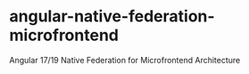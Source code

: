 # angular-native-federation-microfrontend
Angular 17/19 Native Federation for Microfrontend Architecture
